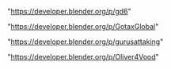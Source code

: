 "https://developer.blender.org/p/gd6"

"https://developer.blender.org/p/GotaxGlobal"

"https://developer.blender.org/p/gurusattaking"

"https://developer.blender.org/p/Oliver4Vood"


